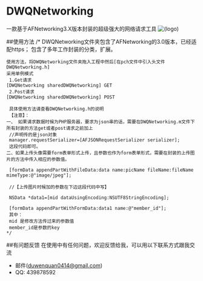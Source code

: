 # DWQNetworking
一款基于AFNetworking3.X版本封装的超级强大的网络请求工具
 ![(logo)](http://chuantu.biz/t5/47/1487062141x1904247604.png)

##使用方法
 /*
     DWQNetworking文件夹包含了AFNetworking的3.0版本，已经适配https；
     包含了多年工作封装的分类，扩展。
     
    使用方法，将DWQNetworking文件夹拖入工程中然后[在pch文件中引入头文件DWQNetworking.h]
    采用单例模式
     1.Get请求
    [DWQNetworking sharedDWQNetworking] GET
     2.Post请求
    [DWQNetworking sharedDWQNetworking] POST
    
     具体使用方法请查看DWQNetworking.h的说明
     【注意】：
    一、 如果请求数据时候为PHP服务器，要求为json串的话，需要在DWQNetworking.m文件下所有封装的方法get或者post请求之前加上
     //声明传的是json对象
     manager.requestSerializer=[AFJSONRequestSerializer serializer];
     这段代码即可。
    二、如果上传头像需要form表单形式上传，且参数也作为form表单形式，需要在封装的上传图片的方法中传入相应的参数值。
     
     [formData appendPartWithFileData:data name:picName fileName:fileName mimeType:@"image/jpeg"];
     
     //【上传图片时候加的参数在下边这段代码中写】
     
     NSData *data1=[mid dataUsingEncoding:NSUTF8StringEncoding];
     
     [formData appendPartWithFormData:data1 name:@"member_id"];
     其中：
     mid 是修改方法传过来的参数值
     member_id是参数的key
    */


##有问题反馈
在使用中有任何问题，欢迎反馈给我，可以用以下联系方式跟我交流

* 邮件(duwenquan0414@gmail.com)
* QQ: 439878592



